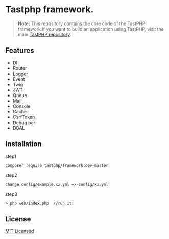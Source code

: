 # Tastphp framework.

>  **Note:** This repository contains the core code of the TastPHP framework.If you want to build an application using TastPHP, visit the main [TastPHP repository](https://github.com/tastphp/tastphp).

## Features

* DI
* Router
* Logger
* Event
* Twig
* JWT
* Queue
* Mail
* Console
* Cache
* CsrfToken
* Debug bar
* DBAL

## Installation

step1

```
composer require tastphp/framework:dev-master
```

step2

```
change config/example.xx.yml => config/xx.yml
```

step3

```
> php web/index.php  //run it!
```
## License
[MIT Licensed](http://www.opensource.org/licenses/MIT)